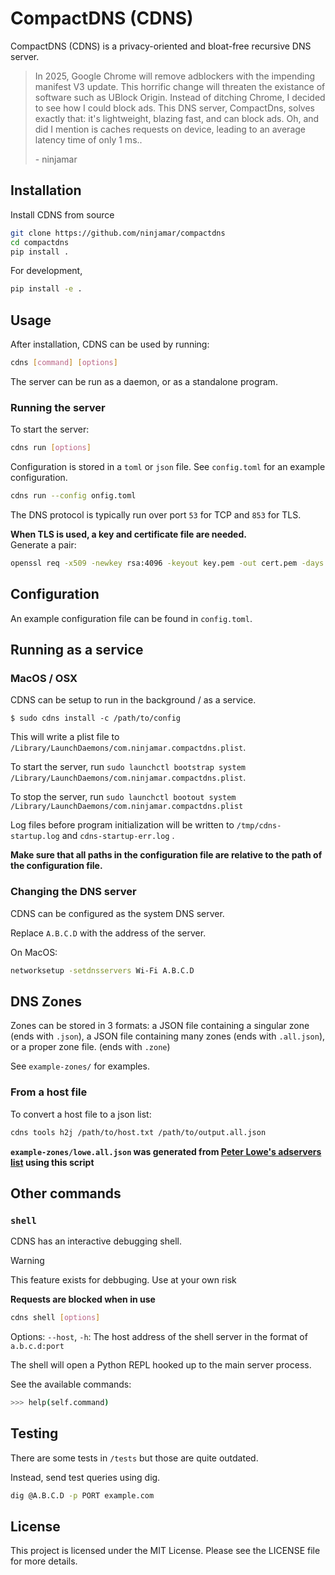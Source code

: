 # CompactDNS (CDNS)
CompactDNS (CDNS) is a privacy-oriented and bloat-free recursive DNS server.

> In 2025, Google Chrome will remove adblockers with the impending manifest V3 update. This horrific change will threaten the existance of software such as UBlock Origin. Instead of ditching Chrome, I decided to see how I could block ads. This DNS server, CompactDns, solves exactly that: it's lightweight, blazing fast, and can block ads. Oh, and did I mention is caches requests on device, leading to an average latency time of only 1 ms..
> 
> \- ninjamar

## Installation

Install CDNS from source
```bash
git clone https://github.com/ninjamar/compactdns
cd compactdns
pip install .
```
For development,
```bash
pip install -e .
```

## Usage

After installation, CDNS can be used by running:
```bash
cdns [command] [options]
```

The server can be run as a daemon, or as a standalone program. 



### Running the server
To start the server:
```bash
cdns run [options]
```
Configuration is stored in a `toml` or `json` file. See `config.toml` for an example configuration.
```bash
cdns run --config onfig.toml
```
The DNS protocol is typically run over port `53` for TCP and `853` for TLS. 

**When TLS is used, a key and certificate file are needed.**  
Generate a pair:
```bash
openssl req -x509 -newkey rsa:4096 -keyout key.pem -out cert.pem -days 365 -nodes
```

## Configuration

An example configuration file can be found in `config.toml`.

## Running as a service

### MacOS / OSX

CDNS can be setup to run in the background / as a service.

```
$ sudo cdns install -c /path/to/config
```

This will write a plist file to `/Library/LaunchDaemons/com.ninjamar.compactdns.plist`. 

To start the server, run `sudo launchctl bootstrap system /Library/LaunchDaemons/com.ninjamar.compactdns.plist`.

To stop the server, run `sudo launchctl bootout system /Library/LaunchDaemons/com.ninjamar.compactdns.plist`

Log files before program initialization will be written to `/tmp/cdns-startup.log` and `cdns-startup-err.log` .

**Make sure that all paths in the configuration file are relative to the path of the configuration file.**

### Changing the DNS server

CDNS can be configured as the system DNS server.

Replace `A.B.C.D` with the address of the server.

On MacOS:
```bash
networksetup -setdnsservers Wi-Fi A.B.C.D
```

## DNS Zones

Zones can be stored in 3 formats: a JSON file containing a singular zone (ends with `.json`), a JSON file containing many zones (ends with `.all.json`), or a proper zone file. (ends with `.zone`)

See `example-zones/` for examples. 

### From a host file

To convert a host file to a json list:
```bash
cdns tools h2j /path/to/host.txt /path/to/output.all.json
```

**`example-zones/lowe.all.json` was generated from [Peter Lowe's adservers list](https://pgl.yoyo.org/adservers/) using this script**


## Other commands

### `shell`
CDNS has an interactive debugging shell.

> [!WARNING]
> This feature exists for debbuging. 
> Use at your own risk

**Requests are blocked when in use**
```bash
cdns shell [options]
```

Options:
  `--host`, `-h`: The host address of the shell server in the format of `a.b.c.d:port`

The shell will open a Python REPL hooked up to the main server process.

See the available commands:
```bash
>>> help(self.command)
```


## Testing
There are some tests in `/tests` but those are quite outdated.

Instead, send test queries using dig.
```bash
dig @A.B.C.D -p PORT example.com
```

## License

This project is licensed under the MIT License. Please see the LICENSE file for more details.